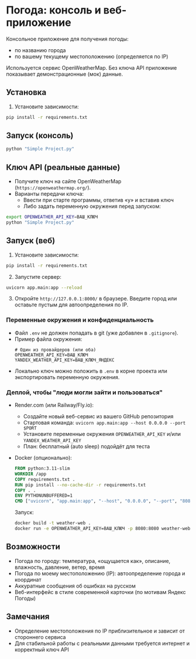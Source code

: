 # Погода: консоль и веб-приложение

Консольное приложение для получения погоды:
- по названию города
- по вашему текущему местоположению (определяется по IP)

Используется сервис OpenWeatherMap. Без ключа API приложение показывает демонстрационные (мок) данные.

## Установка

1. Установите зависимости:
```bash
pip install -r requirements.txt
```

## Запуск (консоль)

```bash
python "Simple Project.py"
```

## Ключ API (реальные данные)

- Получите ключ на сайте OpenWeatherMap (`https://openweathermap.org/`).
- Варианты передачи ключа:
  - Ввести при старте программы, ответив «y» и вставив ключ
  - Либо задать переменную окружения перед запуском:
```bash
export OPENWEATHER_API_KEY=ВАШ_КЛЮЧ
python "Simple Project.py"
```

## Запуск (веб)

1. Установите зависимости:
```bash
pip install -r requirements.txt
```
2. Запустите сервер:
```bash
uvicorn app.main:app --reload
```
3. Откройте `http://127.0.0.1:8000/` в браузере. Введите город или оставьте пустым для автоопределения по IP.

### Переменные окружения и конфиденциальность

- Файл `.env` не должен попадать в git (уже добавлен в `.gitignore`).
- Пример файла окружения:
  ```env
  # Один из провайдеров (или оба)
  OPENWEATHER_API_KEY=ВАШ_КЛЮЧ
  YANDEX_WEATHER_API_KEY=ВАШ_КЛЮЧ_ЯНДЕКС
  ```
- Локально ключ можно положить в `.env` в корне проекта или экспортировать переменную окружения.

### Деплой, чтобы "люди могли зайти и пользоваться"

- Render.com (или Railway/Fly.io):
  - Создайте новый веб-сервис из вашего GitHub репозитория
  - Стартовая команда: `uvicorn app.main:app --host 0.0.0.0 --port $PORT`
  - Установите переменные окружения `OPENWEATHER_API_KEY` и/или `YANDEX_WEATHER_API_KEY`
  - План: бесплатный (auto sleep) подойдёт для теста

- Docker (опционально):
  ```Dockerfile
  FROM python:3.11-slim
  WORKDIR /app
  COPY requirements.txt .
  RUN pip install --no-cache-dir -r requirements.txt
  COPY . .
  ENV PYTHONUNBUFFERED=1
  CMD ["uvicorn", "app.main:app", "--host", "0.0.0.0", "--port", "8080"]
  ```
  Запуск:
  ```bash
  docker build -t weather-web .
  docker run -e OPENWEATHER_API_KEY=ВАШ_КЛЮЧ -p 8080:8080 weather-web
  ```

## Возможности

- Погода по городу: температура, «ощущается как», описание, влажность, давление, ветер, время
- Погода по моему местоположению (IP): автоопределение города и координат
- Аккуратные сообщения об ошибках на русском
- Веб-интерфейс в стиле современной карточки (по мотивам Яндекс Погоды)

## Замечания

- Определение местоположения по IP приблизительное и зависит от стороннего сервиса
- Для стабильной работы с реальными данными требуется интернет и корректный ключ API
